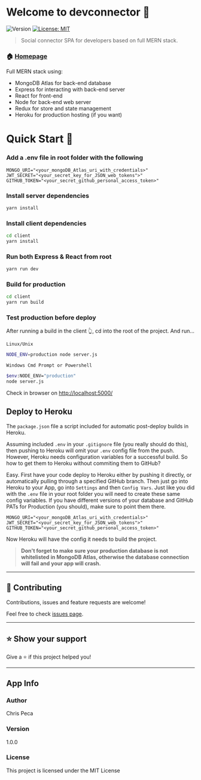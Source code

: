 # Welcome to devconnector 👋

![Version](https://img.shields.io/badge/version-1.0.0-blue.svg?cacheSeconds=2592000)
[![License: MIT](https://img.shields.io/badge/License-MIT-yellow.svg)](#)

> Social connector SPA for developers based on full MERN stack.

### 🏠 [Homepage](https://github.com/cdpeca/devconnector)

Full MERN stack using:

-   MongoDB Atlas for back-end database
-   Express for interacting with back-end server
-   React for front-end
-   Node for back-end web server
-   Redux for store and state management
-   Heroku for production hosting (if you want)

# Quick Start 🚀

### Add a .env file in root folder with the following

```
MONGO_URI="<your_mongoDB_Atlas_uri_with_credentials>"
JWT_SECRET="<your_secret_key_for_JSON_web_tokens">"
GITHUB_TOKEN="<your_secret_github_personal_access_token>"
```

### Install server dependencies

```bash
yarn install
```

### Install client dependencies

```bash
cd client
yarn install
```

### Run both Express & React from root

```bash
yarn run dev
```

### Build for production

```bash
cd client
yarn run build
```

### Test production before deploy

After running a build in the client 👆, cd into the root of the project.
And run...

`Linux/Unix`

```bash
NODE_ENV=production node server.js
```

`Windows Cmd Prompt or Powershell`

```bash
$env:NODE_ENV="production"
node server.js
```

Check in browser on [http://localhost:5000/](http://localhost:5000/)

## Deploy to Heroku

The `package.json` file a script included for automatic post-deploy builds in Heroku.

Assuming included `.env` in your `.gitignore` file (you really should do this), then pushing to Heroku will omit your `.env` config file from the push.
However, Heroku needs configuration variables for a successful build.
So how to get them to Heroku without commiting them to GitHub?

Easy. First have your code deploy to Heroku either by pushing it directly, or automatically pulling through a specified GitHub branch. Then just go into Heroku to your App, go into `Settings` and then `Config Vars`. Just like you did with the `.env` file in your root folder you will need to create these same config variables. If you have different versions of your database and GitHub PATs for Production (you should), make sure to point them there.

```
MONGO_URI="<your_mongoDB_Atlas_uri_with_credentials>"
JWT_SECRET="<your_secret_key_for_JSON_web_tokens">"
GITHUB_TOKEN="<your_secret_github_personal_access_token>"
```

Now Heroku will have the config it needs to build the project.

> **Don't forget to make sure your production database is not whitelisted in MongoDB Atlas, otherwise the database connection will fail and your app will crash.**

---

## 🤝 Contributing

Contributions, issues and feature requests are welcome!

Feel free to check [issues page](https://github.com/cdpeca/devconnector/issues).

---

## ⭐️ Show your support

Give a ⭐️ if this project helped you!

---

## App Info

### Author

Chris Peca

### Version

1.0.0

### License

This project is licensed under the MIT License
